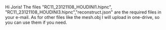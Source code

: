 Hi Joris!
The files "RC11_23121108_HOUDINI1.hipnc", "RC11_23121108_HOUDINI3.hipnc","reconstruct.json" are the required files in your e-mail.
As for other files like the mesh.obj I will upload in one-drive, so you can use them if you need.
